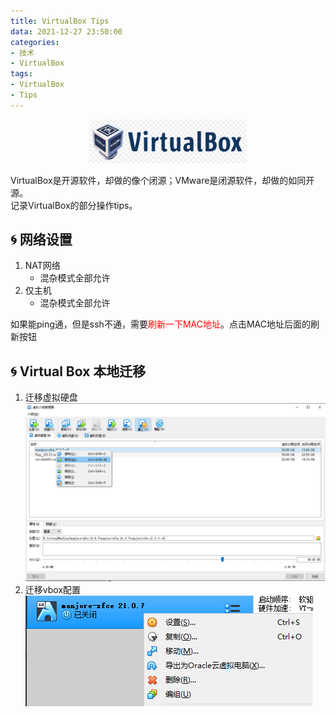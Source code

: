 ```yaml
---
title: VirtualBox Tips
data: 2021-12-27 23:50:00
categories:
- 技术
- VirtualBox
tags:
- VirtualBox
- Tips
---
```

<center><img src="/images/virtualbox.png" width=50% height=50% align=center/></center>

VirtualBox是开源软件，却做的像个闭源；VMware是闭源软件，却做的如同开源。  
记录VirtualBox的部分操作tips。

<!--more-->

## 🌀 网络设置

1. NAT网络
    * 混杂模式全部允许
2. 仅主机
    * 混杂模式全部允许

如果能ping通，但是ssh不通，需要<font color='red'>刷新一下MAC地址</font>。点击MAC地址后面的刷新按钮

## 🌀 Virtual Box 本地迁移

1. 迁移虚拟硬盘    
  ![迁移虚拟硬盘](/images/VirtualBoxSettings-1.png)
2. 迁移vbox配置    
  ![迁移vbox配置](/images/VirtualBoxSettings-2.png)
